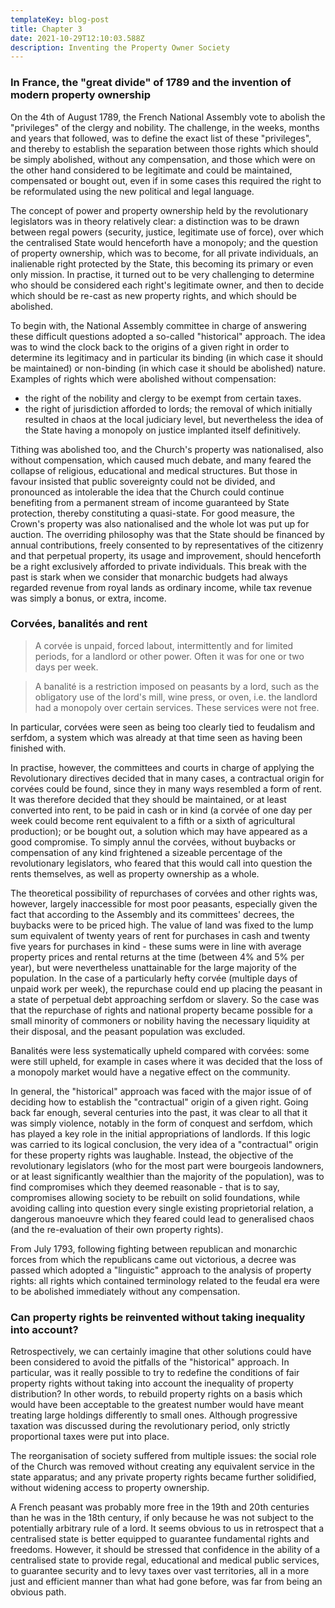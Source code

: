 ```yaml
---
templateKey: blog-post
title: Chapter 3
date: 2021-10-29T12:10:03.588Z
description: Inventing the Property Owner Society
---
```

### In France, the "great divide" of 1789 and the invention of modern property ownership

On the 4th of August 1789, the French National Assembly vote to abolish the "privileges" of the clergy and nobility. The challenge, in the weeks, months and years that followed, was to define the exact list of these "privileges", and thereby to establish the separation between those rights which should be simply abolished, without any compensation, and those which were on the other hand considered to be legitimate and could be maintained, compensated or bought out, even if in some cases this required the right to be reformulated using the new political and legal language. 

The concept of power and property ownership held by the revolutionary legislators was in theory relatively clear: a distinction was to be drawn between regal powers (security, justice, legitimate use of force), over which the centralised State would henceforth have a monopoly; and the question of property ownership, which was to become, for all private individuals, an inalienable right protected by the State, this becoming its primary or even only mission. In practise, it turned out to be very challenging to determine who should be considered each right's legitimate owner, and then to decide which should be re-cast as new property rights, and which should be abolished.

To begin with, the National Assembly committee in charge of answering these difficult questions adopted a so-called "historical" approach. The idea was to wind the clock back to the origins of a given right in order to determine its legitimacy and in particular its binding (in which case it should be maintained) or non-binding (in which case it should be abolished) nature. Examples of rights which were abolished without compensation:
- the right of the nobility and clergy to be exempt from certain taxes.
- the right of jurisdiction afforded to lords; the removal of which initially resulted in chaos at the local judiciary level, but nevertheless the idea of the State having a monopoly on justice implanted itself definitively. 

Tithing was abolished too, and the Church's property was nationalised, also without compensation, which caused much debate, and many feared the collapse of religious, educational and medical structures. But those in favour insisted that public sovereignty could not be divided, and pronounced as intolerable the idea that the Church could continue benefiting from a permanent stream of income guaranteed by State protection, thereby constituting a quasi-state. For good measure, the Crown's property was also nationalised and the whole lot was put up for auction. The overriding philosophy was that the State should be financed by annual contributions, freely consented to by representatives of the citizenry and that perpetual property, its usage and improvement, should henceforth be a right exclusively afforded to private individuals. This break with the past is stark when we consider that monarchic budgets had always regarded revenue from royal lands as ordinary income, while tax revenue was simply a bonus, or extra, income.

### Corvées, banalités and rent

> A corvée is unpaid, forced labout, intermittently and for limited periods, for a landlord or other power. Often it was for one or two days per week. 

> A banalité is a restriction imposed on peasants by a lord, such as the obligatory use of the lord's mill, wine press, or oven, i.e. the landlord had a monopoly over certain services. These services were not free. 

In particular, corvées were seen as being too clearly tied to feudalism and serfdom, a system which was already at that time seen as having been finished with.

In practise, however, the committees and courts in charge of applying the Revolutionary directives decided that in many cases, a contractual origin for corvées could be found, since they in many ways resembled a form of rent. It was therefore decided that they should be maintained, or at least converted into rent, to be paid in cash or in kind (a corvée of one day per week could become rent equivalent to a fifth or a sixth of agricultural production); or be bought out, a solution which may have appeared as a good compromise. To simply annul the corvées, without buybacks or compensation of any kind frightened a sizeable percentage of the revolutionary legislators, who feared that this would call into question the rents themselves, as well as property ownership as a whole. 

The theoretical possibility of repurchases of corvées and other rights was, however, largely inaccessible for most poor peasants, especially given the fact that according to the Assembly and its committees' decrees, the buybacks were to be priced high. The value of land was fixed to the lump sum equivalent of twenty years of rent for purchases in cash and twenty five years for purchases in kind - these sums were in line with average property prices and rental returns at the time (between 4% and 5% per year), but were nevertheless unattainable for the large majority of the population. In the case of a particularly hefty corvée (multiple days of unpaid work per week), the repurchase could end up placing the peasant in a state of perpetual debt approaching serfdom or slavery. So the case was that the repurchase of rights and national property became possible for a small minority of commoners or nobility having the necessary liquidity at their disposal, and the peasant population was excluded. 

Banalités were less systematically upheld compared with corvées: some were still upheld, for example in cases where it was decided that the loss of a monopoly market would have a negative effect on the community. 

In general, the "historical" approach was faced with the major issue of of deciding how to establish the "contractual" origin of a given right. Going back far enough, several centuries into the past, it was clear to all that it was simply violence, notably in the form of conquest and serfdom, which has played a key role in the initial appropriations of landlords. If this logic was carried to its logical conclusion, the very idea of a "contractual" origin for these property rights was laughable. Instead, the objective of the revolutionary legislators (who for the most part were bourgeois landowners, or at least significantly wealthier than the majority of the population), was to find compromises which they deemed reasonable - that is to say, compromises allowing society to be rebuilt on solid foundations, while avoiding calling into question every single existing proprietorial relation, a dangerous manoeuvre which they feared could lead to generalised chaos (and the re-evaluation of their own property rights).

From July 1793, following fighting between republican and monarchic forces from which the republicans came out victorious, a decree was passed which adopted a "linguistic" approach to the analysis of property rights: all rights which contained terminology related to the feudal era were to be abolished immediately without any compensation. 

### Can property rights be reinvented without taking inequality into account?

Retrospectively, we can certainly imagine that other solutions could have been considered to avoid the pitfalls of the "historical" approach. In particular, was it really possible to try to redefine the conditions of fair property rights without taking into account the inequality of property distribution? In other words, to rebuild property rights on a basis which would have been acceptable to the greatest number would have meant treating large holdings differently to small ones. Although progressive taxation was discussed during the revolutionary period, only strictly proportional taxes were put into place.

The reorganisation of society suffered from multiple issues: the social role of the Church was removed without creating any equivalent service in the state apparatus; and any private property rights became further solidified, without widening access to property ownership. 

A French peasant was probably more free in the 19th and 20th centuries than he was in the 18th century, if only because he was not subject to the potentially arbitrary rule of a lord. It seems obvious to us in retrospect that a centralised state is better equipped to guarantee fundamental rights and freedoms. However, it should be stressed that confidence in the ability of a centralised state to provide regal, educational and medical public services, to guarantee security and to levy taxes over vast territories, all in a more just and efficient manner than what had gone before, was far from being an obvious path. 